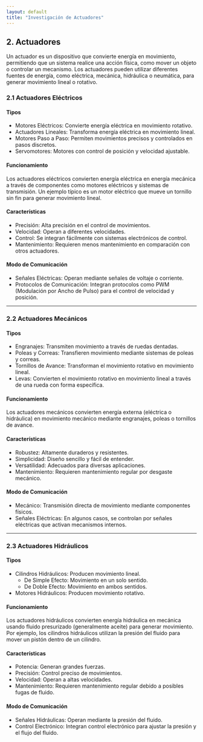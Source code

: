 ```yaml
---
layout: default
title: "Investigación de Actuadores"
---
```



## 2. Actuadores
Un actuador es un dispositivo que convierte energía en movimiento, permitiendo que un sistema realice una acción física, como mover un objeto o controlar un mecanismo. Los actuadores pueden utilizar diferentes fuentes de energía, como eléctrica, mecánica, hidráulica o neumática, para generar movimiento lineal o rotativo.

### 2.1 Actuadores Eléctricos

#### Tipos
- Motores Eléctricos: Convierte energía eléctrica en movimiento rotativo.
- Actuadores Lineales: Transforma energía eléctrica en movimiento lineal.
- Motores Paso a Paso: Permiten movimientos precisos y controlados en pasos discretos.
- Servomotores: Motores con control de posición y velocidad ajustable.

#### Funcionamiento
Los actuadores eléctricos convierten energía eléctrica en energía mecánica a través de componentes como motores eléctricos y sistemas de transmisión. Un ejemplo típico es un motor eléctrico que mueve un tornillo sin fin para generar movimiento lineal.

#### Características
- Precisión: Alta precisión en el control de movimientos.
- Velocidad: Operan a diferentes velocidades.
- Control: Se integran fácilmente con sistemas electrónicos de control.
- Mantenimiento: Requieren menos mantenimiento en comparación con otros actuadores.

#### Modo de Comunicación
- Señales Eléctricas: Operan mediante señales de voltaje o corriente.
- Protocolos de Comunicación: Integran protocolos como PWM (Modulación por Ancho de Pulso) para el control de velocidad y posición.

---

### 2.2 Actuadores Mecánicos

#### Tipos
- Engranajes: Transmiten movimiento a través de ruedas dentadas.
- Poleas y Correas: Transfieren movimiento mediante sistemas de poleas y correas.
- Tornillos de Avance: Transforman el movimiento rotativo en movimiento lineal.
- Levas: Convierten el movimiento rotativo en movimiento lineal a través de una rueda con forma específica.

#### Funcionamiento
Los actuadores mecánicos convierten energía externa (eléctrica o hidráulica) en movimiento mecánico mediante engranajes, poleas o tornillos de avance.

#### Características
- Robustez: Altamente duraderos y resistentes.
- Simplicidad: Diseño sencillo y fácil de entender.
- Versatilidad: Adecuados para diversas aplicaciones.
- Mantenimiento: Requieren mantenimiento regular por desgaste mecánico.

#### Modo de Comunicación
- Mecánico: Transmisión directa de movimiento mediante componentes físicos.
- Señales Eléctricas: En algunos casos, se controlan por señales eléctricas que activan mecanismos internos.

---

### 2.3 Actuadores Hidráulicos

#### Tipos
- Cilindros Hidráulicos: Producen movimiento lineal.
  - De Simple Efecto: Movimiento en un solo sentido.
  - De Doble Efecto: Movimiento en ambos sentidos.
- Motores Hidráulicos: Producen movimiento rotativo.

#### Funcionamiento
Los actuadores hidráulicos convierten energía hidráulica en mecánica usando fluido presurizado (generalmente aceite) para generar movimiento. Por ejemplo, los cilindros hidráulicos utilizan la presión del fluido para mover un pistón dentro de un cilindro.

#### Características
- Potencia: Generan grandes fuerzas.
- Precisión: Control preciso de movimientos.
- Velocidad: Operan a altas velocidades.
- Mantenimiento: Requieren mantenimiento regular debido a posibles fugas de fluido.

#### Modo de Comunicación
- Señales Hidráulicas: Operan mediante la presión del fluido.
- Control Electrónico: Integran control electrónico para ajustar la presión y el flujo del fluido.


